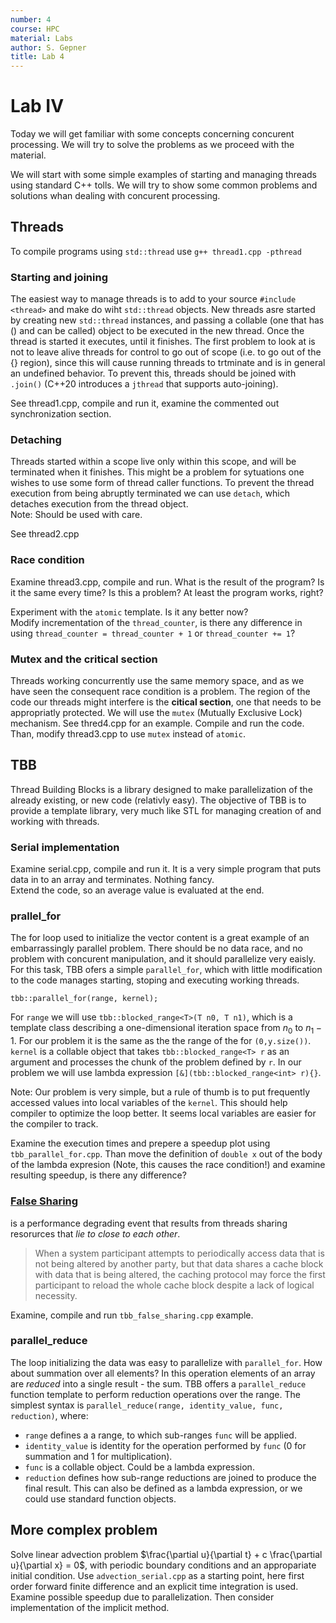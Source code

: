 ```yaml
---
number: 4
course: HPC
material: Labs
author: S. Gepner
title: Lab 4
---
```



# Lab IV

Today we will get familiar with some concepts concerning concurent processing.
We will try to solve the problems as we proceed with the material.

We will start with some simple examples of starting and managing threads using standard C++ tolls.
We will try to show some common problems and solutions whan dealing with concurent processing.

## Threads

To compile programs using `std::thread` use `g++ thread1.cpp -pthread`

### Starting and joining
The easiest way to manage threads is to add to your source `#include <thread>` and make do wiht `std::thread` objects.
New threads asre started by creating new `std::thread` instances, and passing a collable (one that has () and can be called)
object to be executed in the new thread. Once the thread is started it executes, until it finishes.
The first problem to look at is not to leave alive threads for control to go out of scope (i.e. to go out of the {} region),
since this will cause running threads to trtminate and is in general an undefined behavior.
To prevent this, threads should be joined with `.join()` (C++20 introduces a `jthread` that supports auto-joining).

See thread1.cpp, compile and run it, examine the commented out synchronization section.

### Detaching
Threads started within a scope live only within this scope, and will be terminated when it finishes.
This might be a problem for sytuations one wishes to use some form of thread caller functions.
To prevent the thread execution from being abruptly terminated we can use `detach`, which detaches execution from the thread object.  
Note: Should be used with care.

See thread2.cpp

### Race condition
Examine thread3.cpp, compile and run. What is the result of the program? Is it the same every time? Is this a problem? At least the program works, right?

Experiment with the `atomic` template. Is it any better now?  
Modify incrementation of the `thread_counter`, is there any difference in using `thread_counter = thread_counter + 1` or `thread_counter += 1`?

### Mutex and the critical section
Threads working concurrently use the same memory space, and as we have seen the consequent race condition is a problem.
The region of the code our threads might interfere is the **citical section**, one that needs to be appropriatly protected.
We will use the `mutex` (Mutually Exclusive Lock) mechanism. See thred4.cpp for an example. Compile and run the code.
Than, modify thread3.cpp to use `mutex` instead of `atomic`.

## TBB
Thread Building Blocks is a library designed to make parallelization of the already existing, or new code (relativly easy).
The objective of TBB is to provide a template library, very much like STL for managing creation of and working with threads.

### Serial implementation
Examine serial.cpp, compile and run it. It is a very simple program that puts data in to an array and terminates. Nothing fancy.  
Extend the code, so an average value is evaluated at the end.

### prallel_for
The for loop used to initialize the vector content is a great example of an embarrassingly parallel problem.
There should be no data race, and no problem with concurent manipulation, and it should parallelize very eaisly.
For this task, TBB ofers a simple `parallel_for`, which with little modification to the code manages starting, stoping and executing working threads.

```
tbb::parallel_for(range, kernel);
```
For `range` we will use `tbb::blocked_range<T>(T n0, T n1)`, which is a template class describing a one-dimensional iteration space from $n_0$ to $n_1-1$.
For our problem it is the same as the the range of the for `(0,y.size())`.  
`kernel` is a collable object that takes `tbb::blocked_range<T> r` as an argument and processes the chunk of the problem defined by `r`.
In our problem we will use lambda expression `[&](tbb::blocked_range<int> r){}`.

Note: Our problem is very simple, but a rule of thumb is to put frequently accessed values into local variables of the `kernel`. This should help compiler to optimize the loop better. It seems local variables are easier for the compiler to track.

Examine the execution times and prepere a speedup plot using `tbb_parallel_for.cpp`. Than move the definition of `double x` out of the body of the lambda expresion (Note, this causes the race condition!) and examine resulting speedup, is there any difference?

### [False Sharing](https://en.wikipedia.org/wiki/False_sharing)
is a performance degrading event that results from threads sharing resorurces that *lie to close to each other*.

> When a system participant attempts to periodically access data that is not being altered by another party, but that data shares a cache block with data that is being altered, the caching protocol may force the first participant to reload the whole cache block despite a lack of logical necessity.

Examine, compile and run `tbb_false_sharing.cpp` example.

### parallel_reduce
The loop initializing the data was easy to parallelize with `parallel_for`.
How about summation over all elements? In this operation elements of an array are *reduced* into a single result - the sum.
TBB offers a `parallel_reduce` function template to perform reduction operations over the range.
The simplest syntax is `parallel_reduce(range, identity_value, func, reduction)`, where:
* `range` defines a a range, to which sub-ranges `func` will be applied.
* `identity_value` is identity for the operation performed by `func` (0 for summation and 1 for multiplication).
* `func` is a collable object. Could be a lambda expression.
* `reduction` defines how sub-range reductions are joined to produce the final result. This can also be defined as a lambda expression,
or we could use standard function objects. 

## More complex problem
Solve linear advection problem $\frac{\partial u}{\partial t} + c \frac{\partial u}{\partial x} = 0$, with periodic boundary conditions and an appropariate initial condition.
Use `advection_serial.cpp` as a starting point, here first order forward finite difference and an explicit time integration is used. Examine possible speedup due to parallelization. Then consider implementation of the implicit method.
